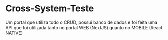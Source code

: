 # Cross-System-Teste
Um portal que utiliza todo o CRUD, possui banco de dados e foi feita uma API que foi utilizada tanto no portal WEB (NextJS) quanto no MOBILE (React NATIVE)
